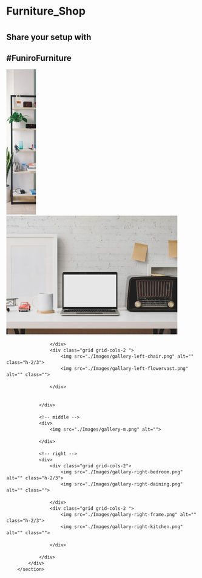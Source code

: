 # Furniture_Shop
#
 <section class="max-w-screen-xl mx-auto px-5 md:px-10  mt-5 md:mt-16">
            <div class="space-y-1 text-center">
                <h1 class="text-base text-little-text-color ">Share your setup with</h1>
                <h1 class="text-2xl font-bold">#FuniroFurniture</h1>
            </div>
            <!-- gallary -->
            <div class="grid grid-cols-2 md:grid-cols-3 gap-2 items-center">
                <!-- Left -->
                <div>
                    <div class="grid grid-cols-2">
                        <img src="./Images/gallary-l-rak.png" alt="" class="h-2/3">
                        <img src="./Images/gallery-left-computer.png" alt="" class="">

                    </div>
                    <div class="grid grid-cols-2 ">
                        <img src="./Images/gallery-left-chair.png" alt="" class="h-2/3">
                        <img src="./Images/gallary-left-flowervast.png" alt="" class="">

                    </div>


                </div>

                <!-- middle -->
                <div>
                    <img src="./Images/gallery-m.png" alt="">

                </div>

                <!-- right -->
                <div>
                    <div class="grid grid-cols-2">
                        <img src="./Images/gallary-right-bedroom.png" alt="" class="h-2/3">
                        <img src="./Images/gallary-right-daining.png" alt="" class="">

                    </div>
                    <div class="grid grid-cols-2 ">
                        <img src="./Images/gallary-right-frame.png" alt="" class="h-2/3">
                        <img src="./Images/gallary-right-kitchen.png" alt="" class="">

                    </div>

                </div>
            </div>
        </section>